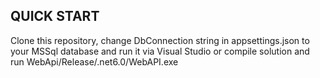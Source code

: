 QUICK START
-----------
Clone this repository, change DbConnection string in appsettings.json to your MSSql database and run it via Visual Studio or compile solution and run WebApi/Release/.net6.0/WebAPI.exe
